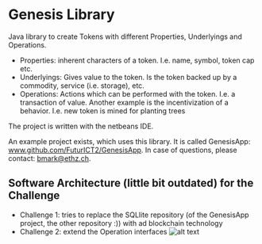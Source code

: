 # Genesis Library

Java library to create Tokens with different Properties, Underlyings and Operations.

* Properties: inherent characters of a token. I.e. name, symbol, token cap etc.
* Underlyings: Gives value to the token. Is the token backed up by a commodity, service (i.e. storage), etc.
* Operations: Actions which can be performed with the token. I.e. a transaction of value. Another example is the incentivization of a behavior. I.e. new token is mined for planting trees

The project is written with the netbeans IDE.

An example project exists, which uses this library. It is called GenesisApp: www.github.com/FuturICT2/GenesisApp. In case of questions, please contact: bmark@ethz.ch.

## Software Architecture (little bit outdated) for the Challenge

* Challenge 1: tries to replace the SQLlite repository (of the GenesisApp project, the other repository :)) with ad blockchain technology
* Challenge 2: extend the Operation interfaces
![alt text](https://github.com/FuturICT2/Genesis/blob/master/toolUml.png)
